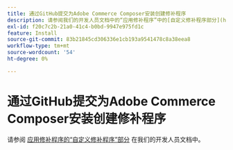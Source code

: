 ```yaml
---
title: 通过GitHub提交为Adobe Commerce Composer安装创建修补程序
description: 请参阅我们的开发人员文档中的“应用修补程序”中的[自定义修补程序部分](https://devdocs.magento.com/guides/v2.3/comp-mgr/patching.html#custom-patches)。
exl-id: f20c7c2b-21a0-41c4-b0bd-9947e975fd1c
feature: Install
source-git-commit: 83b21845cd306336e1cb193a9541478c8a38eea8
workflow-type: tm+mt
source-wordcount: '54'
ht-degree: 0%

---
```


# 通过GitHub提交为Adobe Commerce Composer安装创建修补程序

请参阅 [应用修补程序的“自定义修补程序”部分](https://devdocs.magento.com/guides/v2.3/comp-mgr/patching.html#custom-patches) 在我们的开发人员文档中。
